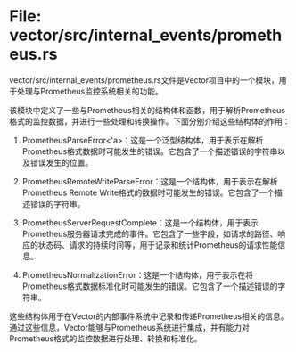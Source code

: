 # File: vector/src/internal_events/prometheus.rs

vector/src/internal_events/prometheus.rs文件是Vector项目中的一个模块，用于处理与Prometheus监控系统相关的功能。

该模块中定义了一些与Prometheus相关的结构体和函数，用于解析Prometheus格式的监控数据，并进行一些处理和转换操作。下面分别介绍这些结构体的作用：

1. PrometheusParseError<'a>：这是一个泛型结构体，用于表示在解析Prometheus格式数据时可能发生的错误。它包含了一个描述错误的字符串以及错误发生的位置。

2. PrometheusRemoteWriteParseError：这是一个结构体，用于表示在解析Prometheus Remote Write格式的数据时可能发生的错误。它包含了一个描述错误的字符串。

3. PrometheusServerRequestComplete：这是一个结构体，用于表示Prometheus服务器请求完成的事件。它包含了一些字段，如请求的路径、响应的状态码、请求的持续时间等，用于记录和统计Prometheus的请求性能信息。

4. PrometheusNormalizationError：这是一个结构体，用于表示在将Prometheus格式数据标准化时可能发生的错误。它包含了一个描述错误的字符串。

这些结构体用于在Vector的内部事件系统中记录和传递Prometheus相关的信息。通过这些信息，Vector能够与Prometheus系统进行集成，并有能力对Prometheus格式的监控数据进行处理、转换和标准化。

